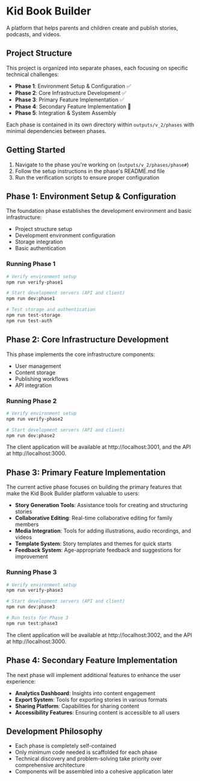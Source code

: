 # Kid Book Builder

A platform that helps parents and children create and publish stories, podcasts, and videos.

## Project Structure

This project is organized into separate phases, each focusing on specific technical challenges:

- **Phase 1**: Environment Setup & Configuration ✅
- **Phase 2**: Core Infrastructure Development ✅
- **Phase 3**: Primary Feature Implementation ✅
- **Phase 4**: Secondary Feature Implementation 🔄
- **Phase 5**: Integration & System Assembly

Each phase is contained in its own directory within `outputs/v_2/phases` with minimal dependencies between phases.

## Getting Started

1. Navigate to the phase you're working on (`outputs/v_2/phases/phase#`)
2. Follow the setup instructions in the phase's README.md file
3. Run the verification scripts to ensure proper configuration

## Phase 1: Environment Setup & Configuration

The foundation phase establishes the development environment and basic infrastructure:

- Project structure setup
- Development environment configuration
- Storage integration
- Basic authentication

### Running Phase 1

```bash
# Verify environment setup
npm run verify-phase1

# Start development servers (API and client)
npm run dev:phase1

# Test storage and authentication
npm run test-storage
npm run test-auth
```

## Phase 2: Core Infrastructure Development

This phase implements the core infrastructure components:

- User management
- Content storage
- Publishing workflows
- API integration

### Running Phase 2

```bash
# Verify environment setup
npm run verify-phase2

# Start development servers (API and client)
npm run dev:phase2
```

The client application will be available at http://localhost:3001, and the API at http://localhost:3000.

## Phase 3: Primary Feature Implementation

The current active phase focuses on building the primary features that make the Kid Book Builder platform valuable to users:

- **Story Generation Tools**: Assistance tools for creating and structuring stories
- **Collaborative Editing**: Real-time collaborative editing for family members
- **Media Integration**: Tools for adding illustrations, audio recordings, and videos
- **Template System**: Story templates and themes for quick starts
- **Feedback System**: Age-appropriate feedback and suggestions for improvement

### Running Phase 3

```bash
# Verify environment setup
npm run verify-phase3

# Start development servers (API and client)
npm run dev:phase3

# Run tests for Phase 3
npm run test:phase3
```

The client application will be available at http://localhost:3002, and the API at http://localhost:3000.

## Phase 4: Secondary Feature Implementation

The next phase will implement additional features to enhance the user experience:

- **Analytics Dashboard**: Insights into content engagement
- **Export System**: Tools for exporting stories in various formats
- **Sharing Platform**: Capabilities for sharing content
- **Accessibility Features**: Ensuring content is accessible to all users

## Development Philosophy

- Each phase is completely self-contained
- Only minimum code needed is scaffolded for each phase
- Technical discovery and problem-solving take priority over comprehensive architecture
- Components will be assembled into a cohesive application later 